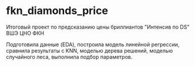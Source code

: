 # fkn_diamonds_price
Итоговый проект по предсказанию цены бриллиантов "Интенсив по DS" ВШЭ ЦНО ФКН

Подготовила данные (EDA), построила модель линейной регрессии, сравнила результаты с KNN,
моделью дерева решений, моделью случайного леса, выполнила подбор параметров.
